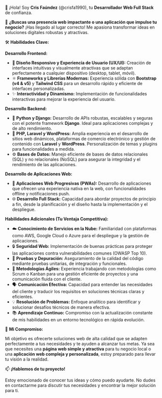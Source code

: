 👋 ¡Hola! Soy **Cris Faúndez** (@crisfa1990), tu **Desarrollador Web Full Stack** de confianza.

🚀 **¿Buscas una presencia web impactante o una aplicación que impulse tu negocio?** ¡Has llegado al lugar correcto! Me apasiona transformar ideas en soluciones digitales robustas y atractivas.

🛠️ **Habilidades Clave:**

**Desarrollo Frontend:**

* 🎨 **Diseño Responsivo y Experiencia de Usuario (UX/UI):** Creación de interfaces intuitivas y visualmente atractivas que se adaptan perfectamente a cualquier dispositivo (desktop, tablet, móvil).
* ⚛️ **Frameworks y Librerías Modernas:** Experiencia sólida con **Bootstrap (v4 & v5)** y **Tailwind CSS** para un desarrollo rápido y eficiente de interfaces personalizadas.
* ✨ **Interactividad y Dinamismo:** Implementación de funcionalidades interactivas para mejorar la experiencia del usuario.

**Desarrollo Backend:**

* 🐍 **Python y Django:** Desarrollo de APIs robustas, escalables y seguras con el potente framework **Django**. Ideal para aplicaciones complejas y de alto rendimiento.
* 🐘 **PHP, Laravel y WordPress:** Amplia experiencia en el desarrollo de sitios web dinámicos, plataformas de comercio electrónico y gestión de contenido con **Laravel** y **WordPress**. Personalización de temas y plugins para funcionalidades a medida.
* ⚙️ **Bases de Datos:** Manejo eficiente de bases de datos relacionales (SQL) y no relacionales (NoSQL) para asegurar la integridad y el rendimiento de las aplicaciones.

**Desarrollo de Aplicaciones Web:**

* 📱 **Aplicaciones Web Progresivas (PWAs):** Desarrollo de aplicaciones que ofrecen una experiencia nativa en la web, con funcionalidades offline y notificaciones push.
* 🌐 **Desarrollo Full Stack:** Capacidad para abordar proyectos de principio a fin, desde la planificación y el diseño hasta la implementación y el despliegue.

**Habilidades Adicionales (Tu Ventaja Competitiva):**

* ☁️ **Conocimiento de Servicios en la Nube:** Familiaridad con plataformas como AWS, Google Cloud o Azure para el despliegue y la gestión de aplicaciones.
* 🔒 **Seguridad Web:** Implementación de buenas prácticas para proteger las aplicaciones contra vulnerabilidades comunes (OWASP Top 10).
* 🧪 **Pruebas y Depuración:** Aseguramiento de la calidad del código mediante pruebas unitarias, de integración y funcionales.
* 🤝 **Metodologías Ágiles:** Experiencia trabajando con metodologías como Scrum o Kanban para una gestión eficiente de proyectos y una comunicación fluida con el cliente.
* 🗣️ **Comunicación Efectiva:** Capacidad para entender las necesidades del cliente y traducir los requisitos en soluciones técnicas claras y eficientes.
* 💡 **Resolución de Problemas:** Enfoque analítico para identificar y solucionar desafíos técnicos de manera efectiva.
* 📚 **Aprendizaje Continuo:** Compromiso con la actualización constante de mis habilidades en un entorno tecnológico en rápida evolución.

🎯 **Mi Compromiso:**

Mi objetivo es ofrecerte soluciones web de alta calidad que se adapten perfectamente a tus necesidades y te ayuden a alcanzar tus metas. Ya sea que necesites una **página web simple y atractiva** para tu negocio local o una **aplicación web compleja y personalizada**, estoy preparado para llevar tu visión a la realidad.

📫 **¡Hablemos de tu proyecto!**

Estoy emocionado de conocer tus ideas y cómo puedo ayudarte. No dudes en contactarme para discutir tus necesidades y encontrar la mejor solución para ti.
